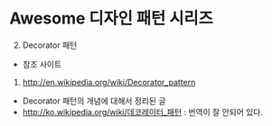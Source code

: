 # Awesome 디자인 패턴 시리즈
 2. Decorator 패턴
 
* 참조 사이트
 1. http://en.wikipedia.org/wiki/Decorator_pattern
  * Decorator 패턴의 개념에 대해서 정리된 글
  * http://ko.wikipedia.org/wiki/데코레이터_패턴 : 번역이 잘 안되어 있다.

